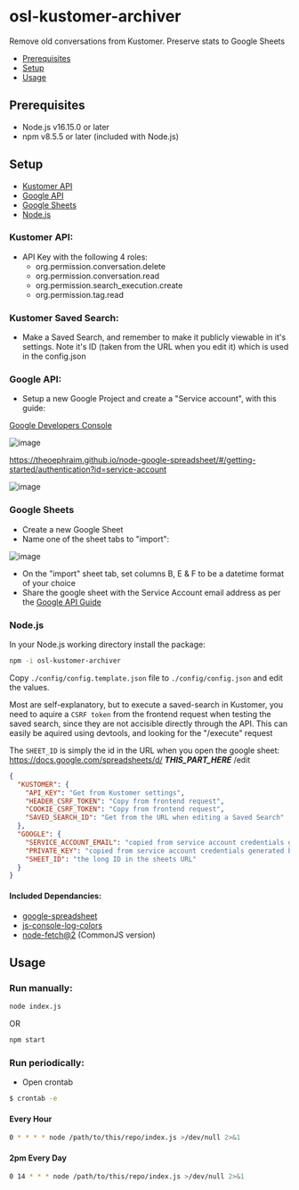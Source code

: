 # osl-kustomer-archiver
Remove old conversations from Kustomer. Preserve stats to Google Sheets

- [Prerequisites](#prerequisites)
- [Setup](#setup)
- [Usage](#usage)

## Prerequisites
- Node.js v16.15.0 or later
- npm v8.5.5 or later (included with Node.js)

## Setup
- [Kustomer API](#kustomer-api)
- [Google API](#google-api)
- [Google Sheets](#google-sheets)
- [Node.js](#nodejs)

### Kustomer API:
- API Key with the following 4 roles:
  - org.permission.conversation.delete
  - org.permission.conversation.read
  - org.permission.search_execution.create
  - org.permission.tag.read

### Kustomer Saved Search:
- Make a Saved Search, and remember to make it publicly viewable in it's settings. Note it's ID (taken from the URL when you edit it) which is used in the config.json

### Google API:
- Setup a new Google Project and create a "Service account", with this guide:

[Google Developers Console](https://console.developers.google.com/)

![image](https://user-images.githubusercontent.com/1925470/170743950-7df949d1-ba54-45fa-865f-a39e0e36f792.png)

https://theoephraim.github.io/node-google-spreadsheet/#/getting-started/authentication?id=service-account

![image](https://user-images.githubusercontent.com/1925470/170743962-f0dba866-883e-4048-a48f-45cb51db82af.png)

### Google Sheets
- Create a new Google Sheet
- Name one of the sheet tabs to "import":

![image](https://user-images.githubusercontent.com/1925470/170741510-e852d5c2-0853-4017-8ffe-15bb9a119d57.png)

- On the "import" sheet tab, set columns B, E & F to be a datetime format of your choice
- Share the google sheet with the Service Account email address as per the [Google API Guide](#google-api)

### Node.js

In your Node.js working directory install the package:
```bash
npm -i osl-kustomer-archiver
```

Copy ```./config/config.template.json``` file to ```./config/config.json``` and edit the values.

Most are self-explanatory, but to execute a saved-search in Kustomer, you need to aquire a ```CSRF token``` from the frontend request when testing the saved search, since they are not accisible directly through the API. This can easily be aquired using devtools, and looking for the "/execute" request

The ```SHEET_ID``` is simply the id in the URL when you open the google sheet:
https://docs.google.com/spreadsheets/d/ ***THIS_PART_HERE*** /edit

```json
{
  "KUSTOMER": {
    "API_KEY": "Get from Kustomer settings",
    "HEADER_CSRF_TOKEN": "Copy from frontend request",
    "COOKIE_CSRF_TOKEN": "Copy from frontend request",
    "SAVED_SEARCH_ID": "Get from the URL when editing a Saved Search"
  },
  "GOOGLE": {
    "SERVICE_ACCOUNT_EMAIL": "copied from service account credentials generated by google",
    "PRIVATE_KEY": "copied from service account credentials generated by google",
    "SHEET_ID": "the long ID in the sheets URL"
  }
}
```


#### Included Dependancies:
- [google-spreadsheet](https://www.npmjs.com/package/google-spreadsheet)
- [js-console-log-colors](https://www.npmjs.com/package/js-console-log-colors)
- [node-fetch@2](https://www.npmjs.com/package/node-fetch) (CommonJS version)




## Usage

### Run manually:
```bash
node index.js
```
OR
```bash
npm start
```

### Run periodically:

- Open crontab
```bash
$ crontab -e
```

#### Every Hour
```bash
0 * * * * node /path/to/this/repo/index.js >/dev/null 2>&1
```

#### 2pm Every Day
```bash
0 14 * * * node /path/to/this/repo/index.js >/dev/null 2>&1
```
